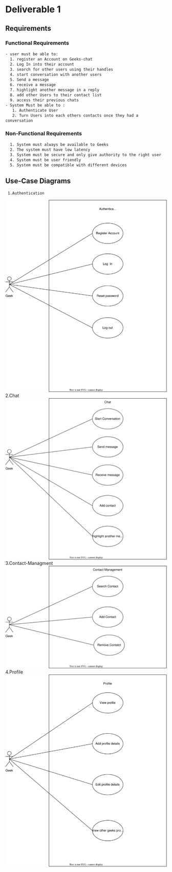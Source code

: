 # Deliverable 1

## Requirements
### Functional Requirements
    - user must be able to: 
      1. register an Account on Geeks-chat
      2. Log In into their account
      3. search for other users using their handles
      4. start conversation with another users
      5. Send a message
      6. receive a message
      7. highlight another message in a reply
      8. add other Users to their contact list
      9. access their previous chats
    - System Must be able to :
       1. Authenticate User
       2. Turn Users into each others contacts once they had a conversation

### Non-Functional Requirements
      1. System must always be available to Geeks
      2. The system must have low latency
      3. System must be secure and only give authority to the right user
      4. System must be user friendly
      5. System must be compatible with different devices

## Use-Case Diagrams
     1.Authentication
![Authentication](UsecaseDiagrams/Authentication.drawio.svg)
     2.Chat
![Chat](UsecaseDiagrams/Chat.drawio.svg)
     3.Contact-Managment
![Contact-Managment](UsecaseDiagrams/Contact-managment.drawio.svg)
     4.Profile
![Authentication](UsecaseDiagrams/Profile.drawio.svg)
   
            
